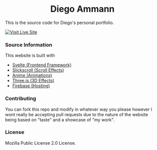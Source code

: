 <h1 align="center">
    Diego Ammann
</h1>

This is the source code for Diego's personal portfolio.

[![Visit Live Site](https://img.shields.io/badge/Visit%20Live%20Site-success?style=for-the-badge)](https://musabhassan.com)

### Source Information

This website is built with

- [Svelte (Frontend Framework)](https://svelte.dev/)
- [Slickscroll (Scroll Effects)](https://github.com/Musab-Hassan/slickscrolljs)
- [Anime (Animations)](https://github.com/juliangarnier/anime)
- [Three.js (3D Effects)](https://github.com/mrdoob/three.js/)
- [Firebase (Hosting)](https://firebase.google.com/docs/hosting)

### Contributing

You can fork this repo and modify in whatever way you please however I wont really be accepting pull requests due to the nature of the website being based on "taste" and a showcase of "my work".

### License

Mozilla Public License 2.0 License.
